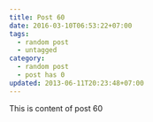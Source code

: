 ```yaml
---
title: Post 60
date: 2016-03-10T06:53:22+07:00
tags:
  - random post
  - untagged
category:
  - random post
  - post has 0
updated: 2013-06-11T20:23:48+07:00
---
```

This is content of post 60